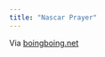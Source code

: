 ```yaml
---
title: "Nascar Prayer"
---
```

<p>Via <a href="http://boingboing.net/2011/07/25/nascar-prayer-video.html" title="" target="">boingboing.net</a></p>
